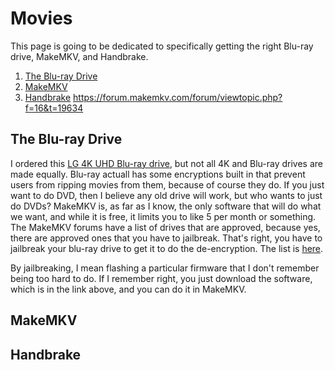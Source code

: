 # Movies

This page is going to be dedicated to specifically getting the right Blu-ray drive, MakeMKV, and Handbrake.

1. [The Blu-ray Drive](#the-blu-ray-drive)
2. [MakeMKV](#)
3. [Handbrake](#)
https://forum.makemkv.com/forum/viewtopic.php?f=16&t=19634

## The Blu-ray Drive 

I ordered this [LG 4K UHD Blu-ray drive](https://www.amazon.com/gp/product/B079LTC6ML/ref=ppx_yo_dt_b_search_asin_title?ie=UTF8&psc=1), but not all 4K and Blu-ray drives are made equally. Blu-ray actuall has some encryptions built in that prevent users from ripping movies from them, because of course they do. If you just want to do DVD, then I believe any old drive will work, but who wants to just do DVDs? MakeMKV is, as far as I know, the only software that will do what we want, and while it is free, it limits you to like 5 per month or something. The MakeMKV forums have a list of drives that are approved, because yes, there are approved ones that you have to jailbreak. That's right, you have to jailbreak your blu-ray drive to get it to do the de-encryption. The list is [here](https://forum.makemkv.com/forum/viewtopic.php?f=16&t=19634). 

By jailbreaking, I mean flashing a particular firmware that I don't remember being too hard to do. If I remember right, you just download the software, which is in the link above, and you can do it in MakeMKV. 


## MakeMKV


## Handbrake
